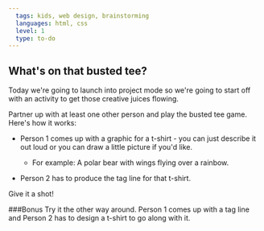 ```yaml
---
  tags: kids, web design, brainstorming
  languages: html, css
  level: 1
  type: to-do
---
```


## What's on that busted tee?

Today we're going to launch into project mode so we're going to start off with an activity to get those creative juices flowing.

Partner up with at least one other person and play the busted tee game. Here's how it works:

+ Person 1 comes up with a graphic for a t-shirt - you can just describe it out loud or you can draw a little picture if you'd like.

  * For example: A polar bear with wings flying over a rainbow.

+ Person 2 has to produce the tag line for that t-shirt.

Give it a shot!

###Bonus
Try it the other way around. Person 1 comes up with a tag line and Person 2 has to design a t-shirt to go along with it.
